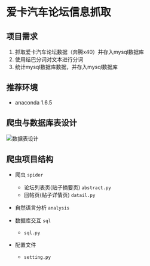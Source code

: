 # 爱卡汽车论坛信息抓取

## 项目需求

1. 抓取爱卡汽车论坛数据（奔腾x40）并存入mysql数据库
2. 使用结巴分词对文本进行分词
3. 统计mysql数据库数据，并存入mysql数据库

## 推荐环境

- anaconda 1.6.5

## 爬虫与数据库表设计

![数据表设计](xcar/png/子论坛(奔腾x40).png)

## 爬虫项目结构

- 爬虫 `spider`
    - 论坛列表页(贴子摘要页) `abstract.py`
    - 回帖页(贴子详情页) `datail.py`

- 自然语言分析 `analysis`

- 数据库交互 `sql`
    - `sql.py`

- 配置文件
    - `setting.py`

